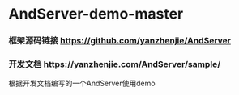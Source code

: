 # AndServer-demo-master

### 框架源码链接 https://github.com/yanzhenjie/AndServer

### 开发文档 https://yanzhenjie.com/AndServer/sample/


根据开发文档编写的一个AndServer使用demo
